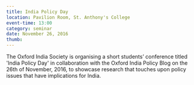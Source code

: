 ```yaml
---
title: India Policy Day
location: Pavilion Room, St. Anthony's College
event-time: 13:00
category: seminar
date: November 26, 2016
thumb:
---
```


The Oxford India Society is organising a short students’ conference titled 'India Policy Day' in collaboration with the Oxford India Policy Blog on the 26th of November, 2016, to showcase research that touches upon policy issues that have implications for India.